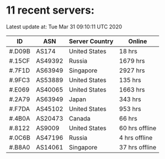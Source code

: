 # 11 recent servers:

Latest update at: Tue Mar 31 09:10:11 UTC 2020

| ID | ASN | Server Country | Online |
| -- | --- | -------------- | ------ |
| #.D09B | AS174 | United States | 18 hrs |
| #.15CF | AS49392 | Russia | 1679 hrs |
| #.7F1D | AS63949 | Singapore | 2927 hrs |
| #.9FC3 | AS53889 | United States | 135 hrs |
| #.E069 | AS40065 | United States | 1663 hrs |
| #.2A79 | AS63949 | Japan | 343 hrs |
| #.F7DA | AS45102 | United States | 953 hrs |
| #.4B0A | AS20473 | Canada | 66 hrs |
| #.8122 | AS9009 | United States | 60 hrs offline |
| #.0C6B | AS47196 | Russia | 4 hrs offline |
| #.B8A0 | AS14061 | Singapore | 37 hrs offline |

